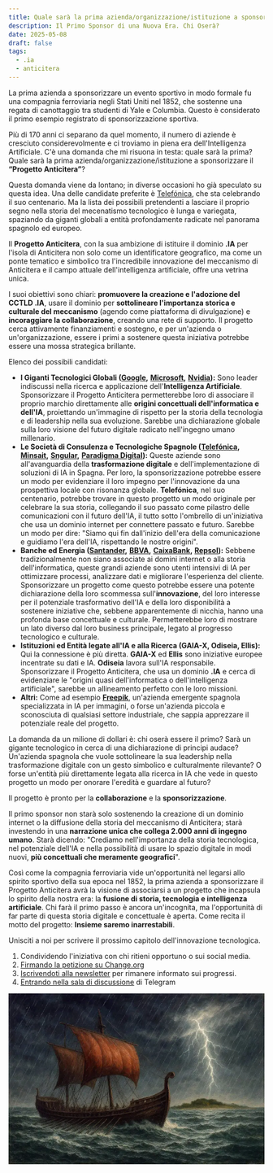 ```yaml
---
title: Quale sarà la prima azienda/organizzazione/istituzione a sponsorizzare il “Progetto Anticitera”?
description: Il Primo Sponsor di una Nuova Era. Chi Oserà?
date: 2025-05-08
draft: false
tags:
  - .ia
  - anticitera
---
```


La prima azienda a sponsorizzare un evento sportivo in modo formale fu una compagnia ferroviaria negli Stati Uniti nel 1852, che sostenne una regata di canottaggio tra studenti di Yale e Columbia. Questo è considerato il primo esempio registrato di sponsorizzazione sportiva.

Più di 170 anni ci separano da quel momento, il numero di aziende è cresciuto considerevolmente e ci troviamo in piena era dell'Intelligenza Artificiale. C'è una domanda che mi risuona in testa: quale sarà la prima? Quale sarà la prima azienda/organizzazione/istituzione a sponsorizzare il **“Progetto Anticitera”**?

Questa domanda viene da lontano; in diverse occasioni ho già speculato su questa idea. Una delle candidate preferite è [Telefónica](https://www.telefonica.com/es/), che sta celebrando il suo centenario. Ma la lista dei possibili pretendenti a lasciare il proprio segno nella storia del mecenatismo tecnologico è lunga e variegata, spaziando da giganti globali a entità profondamente radicate nel panorama spagnolo ed europeo.

Il **Progetto Anticitera**, con la sua ambizione di istituire il dominio **.IA** per l'isola di Anticitera non solo come un identificatore geografico, ma come un ponte tematico e simbolico tra l'incredibile innovazione del meccanismo di Anticitera e il campo attuale dell'intelligenza artificiale, offre una vetrina unica.

I suoi obiettivi sono chiari: **promuovere la creazione e l'adozione del CCTLD .IA**, usare il dominio per **sottolineare l'importanza storica e culturale del meccanismo** (agendo come piattaforma di divulgazione) e **incoraggiare la collaborazione**, creando una rete di supporto. Il progetto cerca attivamente finanziamenti e sostegno, e per un'azienda o un'organizzazione, essere i primi a sostenere questa iniziativa potrebbe essere una mossa strategica brillante.

Elenco dei possibili candidati:

- **I Giganti Tecnologici Globali (**[**Google**](https://www.google.es/)**,** [**Microsoft**](https://www.microsoft.com/es-es)**,** [**Nvidia**](https://www.nvidia.com/es-es/)**):** Sono leader indiscussi nella ricerca e applicazione dell'**Intelligenza Artificiale**. Sponsorizzare il Progetto Anticitera permetterebbe loro di associare il proprio marchio direttamente alle **origini concettuali dell'informatica e dell'IA**, proiettando un'immagine di rispetto per la storia della tecnologia e di leadership nella sua evoluzione. Sarebbe una dichiarazione globale sulla loro visione del futuro digitale radicato nell'ingegno umano millenario.
- **Le Società di Consulenza e Tecnologiche Spagnole (**[**Telefónica**](https://www.telefonica.com/es/)**,** [**Minsait**](https://www.minsait.com/es)**,** [**Sngular**](https://www.sngular.com/)**,** [**Paradigma Digital**](https://www.paradigmadigital.com/)**):** Queste aziende sono all'avanguardia della **trasformazione digitale** e dell'implementazione di soluzioni di IA in Spagna. Per loro, la sponsorizzazione potrebbe essere un modo per evidenziare il loro impegno per l'innovazione da una prospettiva locale con risonanza globale. **Telefónica**, nel suo centenario, potrebbe trovare in questo progetto un modo originale per celebrare la sua storia, collegando il suo passato come pilastro delle comunicazioni con il futuro dell'IA, il tutto sotto l'ombrello di un'iniziativa che usa un dominio internet per connettere passato e futuro. Sarebbe un modo per dire: "Siamo qui fin dall'inizio dell'era della comunicazione e guidiamo l'era dell'IA, rispettando le nostre origini".
- **Banche ed Energia (**[**Santander**](https://www.santander.com/es/home)**,** [**BBVA**](https://www.bbva.es/personas.html)**,** [**CaixaBank**](https://www.caixabank.com/es/home_es.html)**,** [**Repsol**](https://www.repsol.com/es/index.cshtml)**):** Sebbene tradizionalmente non siano associate ai domini internet o alla storia dell'informatica, queste grandi aziende sono utenti intensivi di IA per ottimizzare processi, analizzare dati e migliorare l'esperienza del cliente. Sponsorizzare un progetto come questo potrebbe essere una potente dichiarazione della loro scommessa sull'**innovazione**, del loro interesse per il potenziale trasformativo dell'IA e della loro disponibilità a sostenere iniziative che, sebbene apparentemente di nicchia, hanno una profonda base concettuale e culturale. Permetterebbe loro di mostrare un lato diverso dal loro business principale, legato al progresso tecnologico e culturale.
- **Istituzioni ed Entità legate all'IA e alla Ricerca (GAIA-X, Odiseia, Ellis):** Qui la connessione è più diretta. **GAIA-X** ed **Ellis** sono iniziative europee incentrate su dati e IA. **Odiseia** lavora sull'IA responsabile. Sponsorizzare il Progetto Anticitera, che usa un dominio **.IA** e cerca di evidenziare le "origini quasi dell'informatica o dell'intelligenza artificiale", sarebbe un allineamento perfetto con le loro missioni.
- **Altri:** Come ad esempio [**Freepik**](https://www.freepik.es/), un'azienda emergente spagnola specializzata in IA per immagini, o forse un'azienda piccola e sconosciuta di qualsiasi settore industriale, che sappia apprezzare il potenziale reale del progetto.

La domanda da un milione di dollari è: chi oserà essere il primo? Sarà un gigante tecnologico in cerca di una dichiarazione di principi audace? Un'azienda spagnola che vuole sottolineare la sua leadership nella trasformazione digitale con un gesto simbolico e culturalmente rilevante? O forse un'entità più direttamente legata alla ricerca in IA che vede in questo progetto un modo per onorare l'eredità e guardare al futuro?

Il progetto è pronto per la **collaborazione** e la **sponsorizzazione**.

Il primo sponsor non starà solo sostenendo la creazione di un dominio internet o la diffusione della storia del meccanismo di Anticitera; starà investendo in una **narrazione unica che collega 2.000 anni di ingegno umano**. Starà dicendo: "Crediamo nell'importanza della storia tecnologica, nel potenziale dell'IA e nella possibilità di usare lo spazio digitale in modi nuovi, **più concettuali che meramente geografici**".

Così come la compagnia ferroviaria vide un'opportunità nel legarsi allo spirito sportivo della sua epoca nel 1852, la prima azienda a sponsorizzare il Progetto Anticitera avrà la visione di associarsi a un progetto che incapsula lo spirito della nostra era: la **fusione di storia, tecnologia e intelligenza artificiale**. Chi farà il primo passo è ancora un'incognita, ma l'opportunità di far parte di questa storia digitale e concettuale è aperta. Come recita il motto del progetto: **Insieme saremo inarrestabili**.

Unisciti a noi per scrivere il prossimo capitolo dell'innovazione tecnologica.

1.  Condividendo l'iniziativa con chi ritieni opportuno o sui social media.
2.  [Firmando la petizione su Change.org](https://chng.it/hqCyzBpwgW)
3.  [Iscrivendoti alla newsletter](https://docs.google.com/forms/d/e/1FAIpQLSeptFS3-XMVTeBFQzDEl1O55hkXhtOgYmMSEfpLLJk11UZEOA/viewform?usp=sf_link%27) per rimanere informato sui progressi.
4.  [Entrando nella sala di discussione](https://t.me/+oAeZGMsePDg2ZDI0) di Telegram

![Un'illustrazione di una nave in mezzo a una tempesta di fulmini di fronte all'isola di Anticitera](/img/PecioAnticitera.webp)
